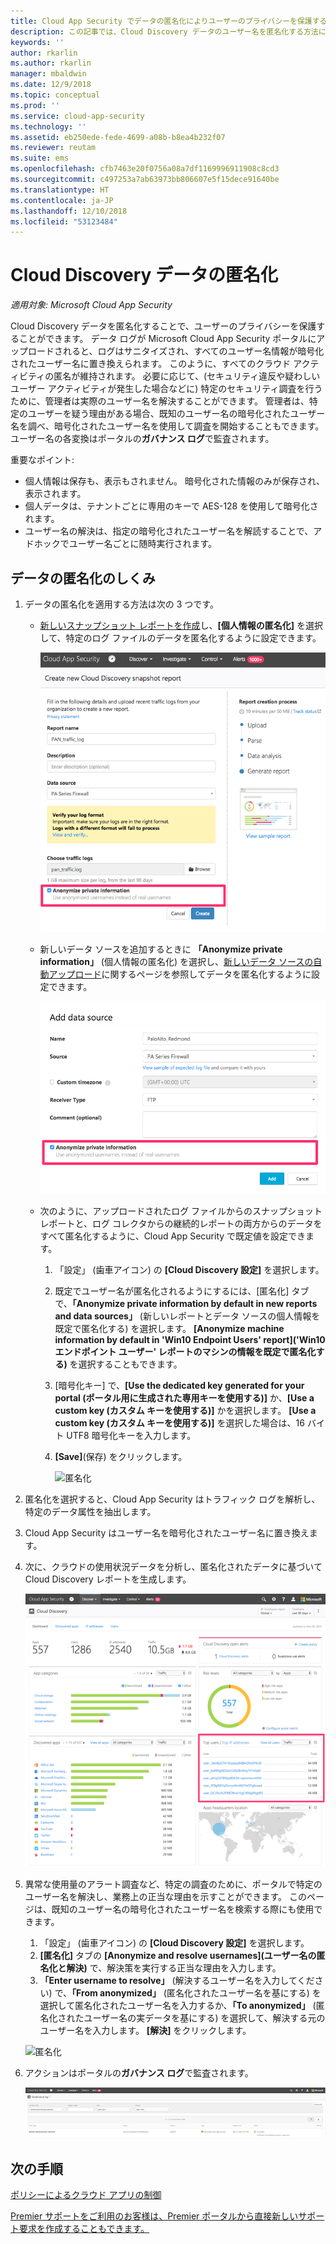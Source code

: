 ```yaml
---
title: Cloud App Security でデータの匿名化によりユーザーのプライバシーを保護する | Microsoft ドキュメント
description: この記事では、Cloud Discovery データのユーザー名を匿名化する方法について説明します。
keywords: ''
author: rkarlin
ms.author: rkarlin
manager: mbaldwin
ms.date: 12/9/2018
ms.topic: conceptual
ms.prod: ''
ms.service: cloud-app-security
ms.technology: ''
ms.assetid: eb250ede-fede-4699-a08b-b8ea4b232f07
ms.reviewer: reutam
ms.suite: ems
ms.openlocfilehash: cfb7463e20f0756a08a7df1169996911908c8cd3
ms.sourcegitcommit: c497253a7ab63973bb806607e5f15dece91640be
ms.translationtype: HT
ms.contentlocale: ja-JP
ms.lasthandoff: 12/10/2018
ms.locfileid: "53123484"
---
```

# <a name="cloud-discovery-data-anonymization"></a>Cloud Discovery データの匿名化

*適用対象: Microsoft Cloud App Security*

Cloud Discovery データを匿名化することで、ユーザーのプライバシーを保護することができます。 データ ログが Microsoft Cloud App Security ポータルにアップロードされると、ログはサニタイズされ、すべてのユーザー名情報が暗号化されたユーザー名に置き換えられます。 このように、すべてのクラウド アクティビティの匿名が維持されます。 必要に応じて、(セキュリティ違反や疑わしいユーザー アクティビティが発生した場合などに) 特定のセキュリティ調査を行うために、管理者は実際のユーザー名を解決することができます。 管理者は、特定のユーザーを疑う理由がある場合、既知のユーザー名の暗号化されたユーザー名を調べ、暗号化されたユーザー名を使用して調査を開始することもできます。 ユーザー名の各変換はポータルの**ガバナンス ログ**で監査されます。

重要なポイント:
-   個人情報は保存も、表示もされません。 暗号化された情報のみが保存され、表示されます。
-   個人データは、テナントごとに専用のキーで AES-128 を使用して暗号化されます。
-   ユーザー名の解決は、指定の暗号化されたユーザー名を解読することで、アドホックでユーザー名ごとに随時実行されます。


## <a name="how-data-anonymization-works"></a>データの匿名化のしくみ

1. データの匿名化を適用する方法は次の 3 つです。 
    
   - [新しいスナップショット レポートを作成](create-snapshot-cloud-discovery-reports.md)し、**[個人情報の匿名化]** を選択して、特定のログ ファイルのデータを匿名化するように設定できます。

     ![スナップショット データの匿名化](./media/anonymize-log.png)

   - 新しいデータ ソースを追加するときに **「Anonymize private information」** (個人情報の匿名化) を選択し、[新しいデータ ソースの自動アップロード](configure-automatic-log-upload-for-continuous-reports.md)に関するページを参照してデータを匿名化するように設定できます。  
  
     ![ログ データの匿名化](./media/anonymize-autolog.png)

   - 次のように、アップロードされたログ ファイルからのスナップショット レポートと、ログ コレクタからの継続的レポートの両方からのデータをすべて匿名化するように、Cloud App Security で既定値を設定できます。
     
     1. 「設定」 (歯車アイコン) の **[Cloud Discovery 設定]** を選択します。
     
     2. 既定でユーザー名が匿名化されるようにするには、[匿名化] タブで、**「Anonymize private information by default in new reports and data sources」** (新しいレポートとデータ ソースの個人情報を既定で匿名化する) を選択します。 **[Anonymize machine information by default in 'Win10 Endpoint Users' report]\('Win10 エンドポイント ユーザー' レポートのマシンの情報を既定で匿名化する\)** を選択することもできます。

     3. [暗号化キー] で、**[Use the dedicated key generated for your portal (ポータル用に生成された専用キーを使用する)]** か、**[Use a custom key (カスタム キーを使用する)]** かを選択します。 **[Use a custom key (カスタム キーを使用する)]** を選択した場合は、16 バイト UTF8 暗号化キーを入力します。
     4. **[Save]**(保存) をクリックします。
 
        ![匿名化](./media/anonymizer1.png)
  

2. 匿名化を選択すると、Cloud App Security はトラフィック ログを解析し、特定のデータ属性を抽出します。
3. Cloud App Security はユーザー名を暗号化されたユーザー名に置き換えます。
4. 次に、クラウドの使用状況データを分析し、匿名化されたデータに基づいて Cloud Discovery レポートを生成します。
 
   ![Cloud Discovery ダッシュボードの匿名化](./media/anonymize-dashboard.png)
 
5. 異常な使用量のアラート調査など、特定の調査のために、ポータルで特定のユーザー名を解決し、業務上の正当な理由を示すことができます。 
   このページは、既知のユーザー名の暗号化されたユーザー名を検索する際にも使用できます。 

   1. 「設定」 (歯車アイコン) の **[Cloud Discovery 設定]** を選択します。
   2. **[匿名化]** タブの **[Anonymize and resolve usernames]\(ユーザー名の匿名化と解決\)** で、解決策を実行する正当な理由を入力します。
   3. **「Enter username to resolve」** (解決するユーザー名を入力してください) で、**「From anonymized」** (匿名化されたユーザー名を基にする) を選択して匿名化されたユーザー名を入力するか、**「To anonymized」** (匿名化されたユーザー名の実データを基にする) を選択して、解決する元のユーザー名を入力します。 **[解決]** をクリックします。 

   ![匿名化](./media/anonymizer.png)

6. アクションはポータルの**ガバナンス ログ**で監査されます。 

    ![匿名化](./media/anonymize-gov-log.png)




  
      
## <a name="next-steps"></a>次の手順 
[ポリシーによるクラウド アプリの制御](control-cloud-apps-with-policies.md)   

[Premier サポートをご利用のお客様は、Premier ポータルから直接新しいサポート要求を作成することもできます。](https://premier.microsoft.com/)  
    
      
  
